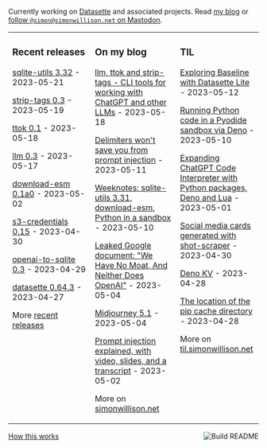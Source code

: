 Currently working on [Datasette](https://datasette.io/) and associated projects. Read [my blog](https://simonwillison.net/) or <a href="https://fedi.simonwillison.net/@simon">follow `@simon@simonwillison.net` on Mastodon</a>.

<table><tr><td valign="top" width="33%">

### Recent releases
<!-- recent_releases starts -->
[sqlite-utils 3.32](https://github.com/simonw/sqlite-utils/releases/tag/3.32) - 2023-05-21

[strip-tags 0.3](https://github.com/simonw/strip-tags/releases/tag/0.3) - 2023-05-19

[ttok 0.1](https://github.com/simonw/ttok/releases/tag/0.1) - 2023-05-18

[llm 0.3](https://github.com/simonw/llm/releases/tag/0.3) - 2023-05-17

[download-esm 0.1a0](https://github.com/simonw/download-esm/releases/tag/0.1a0) - 2023-05-02

[s3-credentials 0.15](https://github.com/simonw/s3-credentials/releases/tag/0.15) - 2023-04-30

[openai-to-sqlite 0.3](https://github.com/simonw/openai-to-sqlite/releases/tag/0.3) - 2023-04-29

[datasette 0.64.3](https://github.com/simonw/datasette/releases/tag/0.64.3) - 2023-04-27
<!-- recent_releases ends -->
More [recent releases](https://github.com/simonw/simonw/blob/main/releases.md)
</td><td valign="top" width="34%">

### On my blog
<!-- blog starts -->
[llm, ttok and strip-tags - CLI tools for working with ChatGPT and other LLMs](http://simonwillison.net/2023/May/18/cli-tools-for-llms/) - 2023-05-18

[Delimiters won't save you from prompt injection](http://simonwillison.net/2023/May/11/delimiters-wont-save-you/) - 2023-05-11

[Weeknotes: sqlite-utils 3.31, download-esm, Python in a sandbox](http://simonwillison.net/2023/May/10/weeknotes/) - 2023-05-10

[Leaked Google document: "We Have No Moat, And Neither Does OpenAI"](http://simonwillison.net/2023/May/4/no-moat/) - 2023-05-04

[Midjourney 5.1](http://simonwillison.net/2023/May/4/midjourney-51/) - 2023-05-04

[Prompt injection explained, with video, slides, and a transcript](http://simonwillison.net/2023/May/2/prompt-injection-explained/) - 2023-05-02
<!-- blog ends -->
More on [simonwillison.net](https://simonwillison.net/)
</td><td valign="top" width="33%">

### TIL
<!-- tils starts -->
[Exploring Baseline with Datasette Lite](https://til.simonwillison.net/datasette/baseline) - 2023-05-12

[Running Python code in a Pyodide sandbox via Deno](https://til.simonwillison.net/deno/pyodide-sandbox) - 2023-05-10

[Expanding ChatGPT Code Interpreter with Python packages, Deno and Lua](https://til.simonwillison.net/llms/code-interpreter-expansions) - 2023-05-01

[Social media cards generated with shot-scraper](https://til.simonwillison.net/shot-scraper/social-media-cards) - 2023-04-30

[Deno KV](https://til.simonwillison.net/deno/deno-kv) - 2023-04-28

[The location of the pip cache directory](https://til.simonwillison.net/python/pip-cache) - 2023-04-28
<!-- tils ends -->
More on [til.simonwillison.net](https://til.simonwillison.net/)
</td></tr></table>

<a href="https://github.com/simonw/simonw/actions"><img src="https://github.com/simonw/simonw/workflows/Build%20README/badge.svg" align="right" alt="Build README"></a> <a href="https://simonwillison.net/2020/Jul/10/self-updating-profile-readme/">How this works</a>
